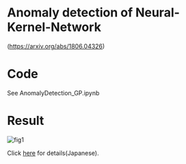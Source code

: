 # Anomaly detection of Neural-Kernel-Network
(https://arxiv.org/abs/1806.04326)

# Code
See AnomalyDetection_GP.ipynb

# Result
![fig1](http "fig1")

Click [here](https://qiita.com/shinmura0/items/06d81c72601c7578c6d3) for details(Japanese).
